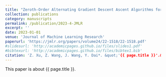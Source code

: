 ```yaml
---
title: "Zeroth-Order Alternating Gradient Descent Ascent Algorithms for a Class of Nonconvex-Nonconcave Minimax Problems"
collection: publications
category: manuscripts
permalink: /publication/2023-4-JMLR
excerpt: ''
date: 2023-01-01
venue: 'Journal of Machine Learning Research'
paperurl: 'https://jmlr.org/papers/volume24/22-1518/22-1518.pdf'
#slidesurl: 'http://academicpages.github.io/files/slides1.pdf'
#bibtexurl: 'http://academicpages.github.io/files/bibtex1.bib'
citation: 'Z. Xu, Z. Wang, J. Wang, Y. Dai*. &quot;'{{ page.title }}'.&quot; <i>Journal of Machine Learning Research</i>. 24(313): 1-25, 2023.'
---
```


This paper is about {{ page.title }}.
